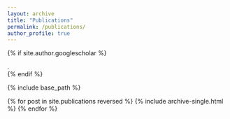 ```yaml
---
layout: archive
title: "Publications"
permalink: /publications/
author_profile: true
---
```


{% if site.author.googlescholar %}
  <div class="wordwrap"></a>.</div>
{% endif %}

{% include base_path %}

{% for post in site.publications reversed %}
  {% include archive-single.html %}
{% endfor %}
